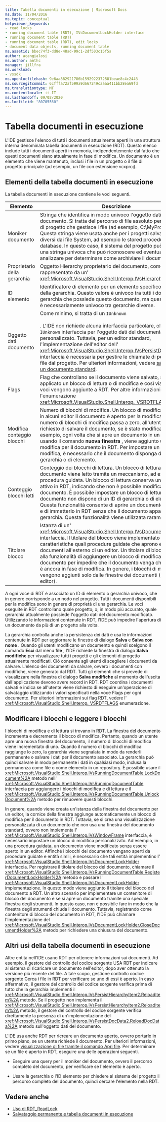```yaml
---
title: Tabella documenti in esecuzione | Microsoft Docs
ms.date: 11/04/2016
ms.topic: conceptual
helpviewer_keywords:
- read locks
- running document table (RDT), IVsDocumentLockHolder interface
- running document table (RDT)
- running document table (RDT), edit locks
- document data objects, running document table
ms.assetid: bbec74f3-dd8e-48ad-99c1-2df503c15f5a
author: acangialosi
ms.author: anthc
manager: jillfra
ms.workload:
- vssdk
ms.openlocfilehash: 9e6aa882921786b1592922372581beae8c4c2443
ms.sourcegitcommit: 6cfffa72af599a9d667249caaaa411bb28ea69fd
ms.translationtype: MT
ms.contentlocale: it-IT
ms.lasthandoff: 09/02/2020
ms.locfileid: "80705560"
---
```

# <a name="running-document-table"></a>Tabella documenti in esecuzione
L'IDE gestisce l'elenco di tutti i documenti attualmente aperti in una struttura interna denominata tabella documenti in esecuzione (RDT). Questo elenco include tutti i documenti aperti in memoria, indipendentemente dal fatto che questi documenti siano attualmente in fase di modifica. Un documento è un elemento che viene mantenuto, inclusi i file in un progetto o il file di progetto principale (ad esempio, un file con estensione vcxproj).

## <a name="elements-of-the-running-document-table"></a>Elementi della tabella documenti in esecuzione
 La tabella documenti in esecuzione contiene le voci seguenti.

|Elemento|Descrizione|
|-------------|-----------------|
|Moniker documento|Stringa che identifica in modo univoco l'oggetto dati del documento. Si tratta del percorso di file assoluto per un sistema di progetto che gestisce i file (ad esempio, C:\MyProject\MyFile). Questa stringa viene usata anche per i progetti salvati in archivi diversi dai file System, ad esempio le stored procedure in un database. In questo caso, il sistema del progetto può inventare una stringa univoca che può riconoscere ed eventualmente analizzare per determinare come archiviare il documento.|
|Proprietario della gerarchia|Oggetto Hierarchy proprietario del documento, come rappresentato da un' <xref:Microsoft.VisualStudio.Shell.Interop.IVsHierarchy> interfaccia.|
|ID elemento|Identificatore di elemento per un elemento specifico all'interno della gerarchia. Questo valore è univoco tra tutti i documenti nella gerarchia che possiede questo documento, ma questo valore non è necessariamente univoco tra gerarchie diverse.|
|Oggetto dati documento|Come minimo, si tratta di un `IUnknown`<br /><br /> . L'IDE non richiede alcuna interfaccia particolare, oltre all' `IUnknown` interfaccia per l'oggetto dati del documento di un editor personalizzato. Tuttavia, per un editor standard, l'implementazione dell'editor dell' <xref:Microsoft.VisualStudio.Shell.Interop.IVsPersistDocData2> interfaccia è necessaria per gestire le chiamate di persistenza dei file dal progetto. Per ulteriori informazioni, vedere [salvataggio di un documento standard](../../extensibility/internals/saving-a-standard-document.md).|
|Flags|Flag che controllano se il documento viene salvato, se viene applicato un blocco di lettura o di modifica e così via, quando le voci vengono aggiunte a RDT. Per altre informazioni, vedere l'enumerazione <xref:Microsoft.VisualStudio.Shell.Interop._VSRDTFLAGS>.|
|Modifica conteggio blocchi|Numero di blocchi di modifica. Un blocco di modifica indica che in alcuni editor il documento è aperto per la modifica. Quando il numero di blocchi di modifica passa a zero, all'utente viene richiesto di salvare il documento, se è stato modificato. Ad esempio, ogni volta che si apre un documento in un editor usando il comando **nuova finestra** , viene aggiunto un blocco di modifica per il documento in RDT. Per impostare un blocco di modifica, è necessario che il documento disponga di un ID di gerarchia o di elemento.|
|Conteggio blocchi letti|Conteggio dei blocchi di lettura. Un blocco di lettura indica che il documento viene letto tramite un meccanismo, ad esempio una procedura guidata. Un blocco di lettura conserva un documento attivo in RDT, indicando che non è possibile modificare il documento. È possibile impostare un blocco di lettura anche se il documento non dispone di un ID di gerarchia o di elemento. Questa funzionalità consente di aprire un documento in memoria e di immetterlo in RDT senza che il documento appartenga a una gerarchia. Questa funzionalità viene utilizzata raramente.|
|Titolare blocco|Istanza di un' <xref:Microsoft.VisualStudio.Shell.Interop.IVsDocumentLockHolder> interfaccia. Il titolare del blocco viene implementato da caratteristiche quali procedure guidate che aprono e modificano documenti all'esterno di un editor. Un titolare di blocco consente alla funzionalità di aggiungere un blocco di modifica al documento per impedire che il documento venga chiuso mentre è ancora in fase di modifica. In genere, i blocchi di modifica vengono aggiunti solo dalle finestre dei documenti (ovvero gli editor).|

 A ogni voce di RDT è associato un ID di elemento o gerarchia univoco, che in genere corrisponde a un nodo nel progetto. Tutti i documenti disponibili per la modifica sono in genere di proprietà di una gerarchia. Le voci eseguite in RDT controllano quale progetto, o, in modo più accurato, quale gerarchia attualmente possiede l'oggetto dati del documento modificato. Utilizzando le informazioni contenute in RDT, l'IDE può impedire l'apertura di un documento da più di un progetto alla volta.

 La gerarchia controlla anche la persistenza dei dati e usa le informazioni contenute in RDT per aggiornare le finestre di dialogo **Salva** e **Salva con nome** . Quando gli utenti modificano un documento e quindi scelgono il comando **Esci** dal menu **file** , l'IDE richiede la finestra di dialogo **Salva modifiche** per visualizzare tutti i progetti e gli elementi di progetto attualmente modificati. Ciò consente agli utenti di scegliere i documenti da salvare. L'elenco dei documenti da salvare, ovvero i documenti con modifiche, viene generato dal RDT. Tutti gli elementi che si prevede di visualizzare nella finestra di dialogo **Salva modifiche** al momento dell'uscita dall'applicazione devono avere record in RDT. RDT coordina i documenti salvati e indica se all'utente viene richiesto di eseguire un'operazione di salvataggio utilizzando i valori specificati nella voce Flags per ogni documento. Per ulteriori informazioni sui flag RDT, vedere l' <xref:Microsoft.VisualStudio.Shell.Interop._VSRDTFLAGS> enumerazione.

## <a name="edit-locks-and-read-locks"></a>Modificare i blocchi e leggere i blocchi
 I blocchi di modifica e di lettura si trovano in RDT. La finestra del documento incrementa e decrementa il blocco di modifica. Pertanto, quando un utente apre una nuova finestra del documento, il numero di blocchi di modifica viene incrementato di uno. Quando il numero di blocchi di modifica raggiunge lo zero, la gerarchia viene segnalata in modo da renderli permanente o salvare i dati per il documento associato. La gerarchia può quindi salvare in modo permanente i dati in qualsiasi modo, inclusa la permanenza come file o come elemento in un repository. È possibile usare il <xref:Microsoft.VisualStudio.Shell.Interop.IVsRunningDocumentTable.LockDocument%2A> metodo nell' <xref:Microsoft.VisualStudio.Shell.Interop.IVsRunningDocumentTable> interfaccia per aggiungere i blocchi di modifica e di lettura e il <xref:Microsoft.VisualStudio.Shell.Interop.IVsRunningDocumentTable.UnlockDocument%2A> metodo per rimuovere questi blocchi.

 In genere, quando viene creata un'istanza della finestra del documento per un editor, la cornice della finestra aggiunge automaticamente un blocco di modifica per il documento in RDT. Tuttavia, se si crea una visualizzazione personalizzata di un documento che non usa una finestra del documento standard, ovvero non implementa l' <xref:Microsoft.VisualStudio.Shell.Interop.IVsWindowFrame> interfaccia, è necessario impostare un blocco di modifica personalizzato. Ad esempio, in una procedura guidata, un documento viene modificato senza essere aperto in un editor. Affinché i blocchi del documento vengano aperti da procedure guidate e entità simili, è necessario che tali entità implementino l' <xref:Microsoft.VisualStudio.Shell.Interop.IVsDocumentLockHolder> interfaccia. Per registrare il titolare del blocco del documento, chiamare il <xref:Microsoft.VisualStudio.Shell.Interop.IVsRunningDocumentTable.RegisterDocumentLockHolder%2A> metodo e passare l' <xref:Microsoft.VisualStudio.Shell.Interop.IVsDocumentLockHolder> implementazione. In questo modo viene aggiunto il titolare del blocco del documento a RDT. Un altro scenario per implementare un contenitore di blocco del documento è se si apre un documento tramite una speciale finestra degli strumenti. In questo caso, non è possibile fare in modo che la finestra degli strumenti chiuda il documento. Tuttavia, registrando come contenitore di blocco del documento in RDT, l'IDE può chiamare l'implementazione del <xref:Microsoft.VisualStudio.Shell.Interop.IVsDocumentLockHolder.CloseDocumentHolder%2A> metodo per richiedere una chiusura del documento.

## <a name="other-uses-of-the-running-document-table"></a>Altri usi della tabella documenti in esecuzione
 Altre entità nell'IDE usano RDT per ottenere informazioni sui documenti. Ad esempio, il gestore del controllo del codice sorgente USA RDT per indicare al sistema di ricaricare un documento nell'editor, dopo aver ottenuto la versione più recente del file. A tale scopo, gestione controllo codice sorgente Cerca i file in RDT per verificare se uno di essi è aperto. In caso affermativo, il gestore del controllo del codice sorgente verifica prima di tutto che la gerarchia implementi il <xref:Microsoft.VisualStudio.Shell.Interop.IVsPersistHierarchyItem2.ReloadItem%2A> metodo. Se il progetto non implementa il <xref:Microsoft.VisualStudio.Shell.Interop.IVsPersistHierarchyItem2.ReloadItem%2A> metodo, il gestore del controllo del codice sorgente verifica direttamente la presenza di un'implementazione del <xref:Microsoft.VisualStudio.Shell.Interop.IVsPersistDocData2.ReloadDocData%2A> metodo sull'oggetto dati del documento.

 L'IDE usa anche RDT per ricreare un documento aperto, ovvero portarlo in primo piano, se un utente richiede il documento. Per ulteriori informazioni, vedere [visualizzazione di file tramite il comando Apri file](../../extensibility/internals/displaying-files-by-using-the-open-file-command.md). Per determinare se un file è aperto in RDT, eseguire una delle operazioni seguenti.

- Eseguire una query per il moniker del documento, ovvero il percorso completo del documento, per verificare se l'elemento è aperto.

- Usare la gerarchia o l'ID elemento per chiedere al sistema del progetto il percorso completo del documento, quindi cercare l'elemento nella RDT.

## <a name="see-also"></a>Vedere anche
- [Uso di RDT_ReadLock](../../extensibility/internals/rdt-readlock-usage.md)
- [Salvataggio permanente e tabella documenti in esecuzione](../../extensibility/internals/persistence-and-the-running-document-table.md)
